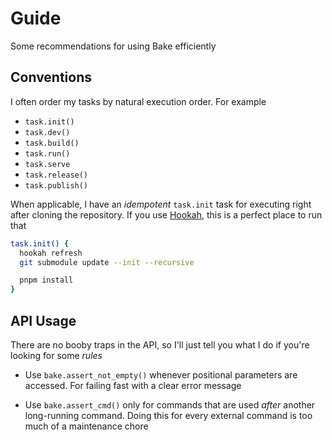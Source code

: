 # Guide

Some recommendations for using Bake efficiently

## Conventions

I often order my tasks by natural execution order. For example

- `task.init()`
- `task.dev()`
- `task.build()`
- `task.run()`
- `task.serve`
- `task.release()`
- `task.publish()`

When applicable, I have an _idempotent_ `task.init` task for executing right after cloning the repository. If you use [Hookah](https://github.com/hyperupcall/hookah), this is a perfect place to run that

```bash
task.init() {
  hookah refresh
  git submodule update --init --recursive

  pnpm install
}
```

## API Usage

There are no booby traps in the API, so I'll just tell you what I do if you're looking for some _rules_

- Use `bake.assert_not_empty()` whenever positional parameters are accessed. For failing fast with a clear error message

- Use `bake.assert_cmd()` only for commands that are used _after_ another long-running command. Doing this for every external command is too much of a maintenance chore
